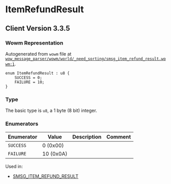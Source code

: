 # ItemRefundResult

## Client Version 3.3.5

### Wowm Representation

Autogenerated from `wowm` file at [`wow_message_parser/wowm/world/_need_sorting/smsg_item_refund_result.wowm:1`](https://github.com/gtker/wow_messages/tree/main/wow_message_parser/wowm/world/_need_sorting/smsg_item_refund_result.wowm#L1).

```rust,ignore
enum ItemRefundResult : u8 {
    SUCCESS = 0;
    FAILURE = 10;
}
```
### Type
The basic type is `u8`, a 1 byte (8 bit) integer.
### Enumerators
| Enumerator | Value  | Description | Comment |
| --------- | -------- | ----------- | ------- |
| `SUCCESS` | 0 (0x00) |  |  |
| `FAILURE` | 10 (0x0A) |  |  |

Used in:
* [SMSG_ITEM_REFUND_RESULT](smsg_item_refund_result.md)

